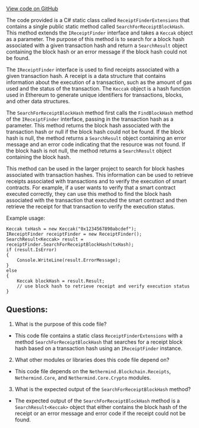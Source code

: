 [View code on GitHub](https://github.com/nethermindeth/nethermind/Nethermind.JsonRpc/Modules/ReceiptFinderExtensions.cs)

The code provided is a C# static class called `ReceiptFinderExtensions` that contains a single public static method called `SearchForReceiptBlockHash`. This method extends the `IReceiptFinder` interface and takes a `Keccak` object as a parameter. The purpose of this method is to search for a block hash associated with a given transaction hash and return a `SearchResult` object containing the block hash or an error message if the block hash could not be found.

The `IReceiptFinder` interface is used to find receipts associated with a given transaction hash. A receipt is a data structure that contains information about the execution of a transaction, such as the amount of gas used and the status of the transaction. The `Keccak` object is a hash function used in Ethereum to generate unique identifiers for transactions, blocks, and other data structures.

The `SearchForReceiptBlockHash` method first calls the `FindBlockHash` method of the `IReceiptFinder` interface, passing in the transaction hash as a parameter. This method returns the block hash associated with the transaction hash or null if the block hash could not be found. If the block hash is null, the method returns a `SearchResult` object containing an error message and an error code indicating that the resource was not found. If the block hash is not null, the method returns a `SearchResult` object containing the block hash.

This method can be used in the larger project to search for block hashes associated with transaction hashes. This information can be used to retrieve receipts associated with transactions and to verify the execution of smart contracts. For example, if a user wants to verify that a smart contract executed correctly, they can use this method to find the block hash associated with the transaction that executed the smart contract and then retrieve the receipt for that transaction to verify the execution status. 

Example usage:

```
Keccak txHash = new Keccak("0x1234567890abcdef");
IReceiptFinder receiptFinder = new ReceiptFinder();
SearchResult<Keccak> result = receiptFinder.SearchForReceiptBlockHash(txHash);
if (result.IsError)
{
    Console.WriteLine(result.ErrorMessage);
}
else
{
    Keccak blockHash = result.Result;
    // use block hash to retrieve receipt and verify execution status
}
```
## Questions: 
 1. What is the purpose of this code file?
- This code file contains a static class `ReceiptFinderExtensions` with a method `SearchForReceiptBlockHash` that searches for a receipt block hash based on a transaction hash using an `IReceiptFinder` instance.

2. What other modules or libraries does this code file depend on?
- This code file depends on the `Nethermind.Blockchain.Receipts`, `Nethermind.Core`, and `Nethermind.Core.Crypto` modules.

3. What is the expected output of the `SearchForReceiptBlockHash` method?
- The expected output of the `SearchForReceiptBlockHash` method is a `SearchResult<Keccak>` object that either contains the block hash of the receipt or an error message and error code if the receipt could not be found.